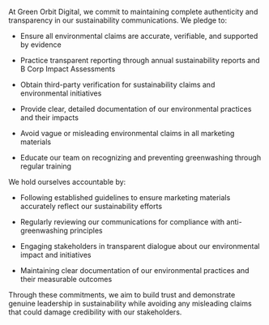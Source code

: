 At Green Orbit Digital, we commit to maintaining complete authenticity and transparency in our sustainability communications. We pledge to:

- Ensure all environmental claims are accurate, verifiable, and supported by evidence

- Practice transparent reporting through annual sustainability reports and B Corp Impact Assessments

- Obtain third-party verification for sustainability claims and environmental initiatives

- Provide clear, detailed documentation of our environmental practices and their impacts

- Avoid vague or misleading environmental claims in all marketing materials

- Educate our team on recognizing and preventing greenwashing through regular training

We hold ourselves accountable by:

- Following established guidelines to ensure marketing materials accurately reflect our sustainability efforts

- Regularly reviewing our communications for compliance with anti-greenwashing principles

- Engaging stakeholders in transparent dialogue about our environmental impact and initiatives

- Maintaining clear documentation of our environmental practices and their measurable outcomes

Through these commitments, we aim to build trust and demonstrate genuine leadership in sustainability while avoiding any misleading claims that could damage credibility with our stakeholders.